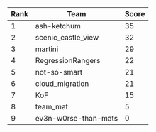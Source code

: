 | Rank | Team | Score |
| --- | --- | --- |
|1|ash-ketchum|35|
|2|scenic_castle_view|32|
|3|martini|29|
|4|RegressionRangers|22|
|5|not-so-smart|21|
|6|cloud_migration|21|
|7|KoF|15|
|8|team_mat|5|
|9|ev3n-w0rse-than-mats|0|
